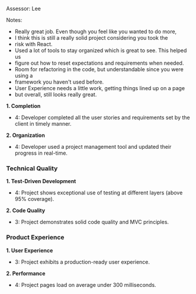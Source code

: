 Assessor: Lee

Notes:
* Really great job. Even though you feel like you wanted to do more, 
* I think this is still a really solid project considering you took the
* risk with React. 
* Used a lot of tools to stay organized which is great to see. This helped us
* figure out how to reset expectations and requirements when needed.
* Room for refactoring in the code, but understandable since you were using a
* framework you haven't used before.
* User Experience needs a little work, getting things lined up on a page
* but overall, still looks really great.

**1. Completion**

* 4: Developer completed all the user stories and requirements set by the client in timely manner.

**2. Organization**

* 4: Developer used a project management tool and updated their progress in real-time.

### Technical Quality

**1. Test-Driven Development**

* 4: Project shows exceptional use of testing at different layers (above 95% coverage).

**2. Code Quality**

* 3: Project demonstrates solid code quality and MVC principles.

### Product Experience

**1. User Experience**

* 3: Project exhibits a production-ready user experience.

**2. Performance**

* 4: Project pages load on average under 300 milliseconds.
